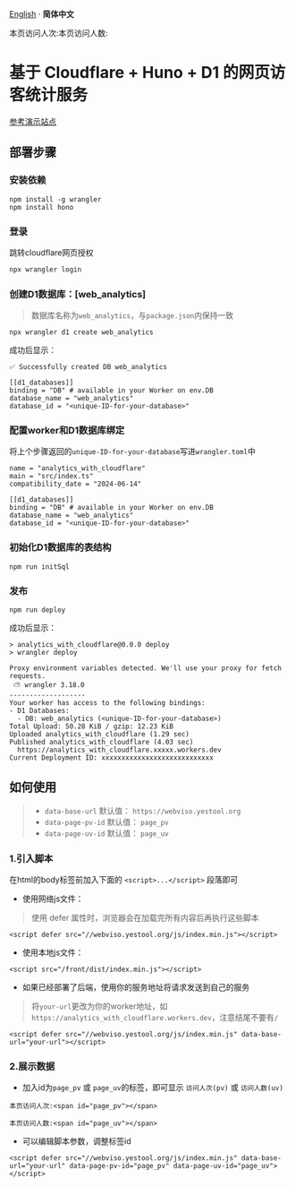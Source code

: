 [English](./README_en.md) · **简体中文**

<script defer src="//webviso.yestool.org/js/index.min.js" data-base-url="https://analytics.019960.xyz"></script>
本页访问人次:<span id="page_pv"></span>本页访问人数:<span id="page_uv"></span>

# 基于 Cloudflare + Huno + D1 的网页访客统计服务

[参考演示站点](https://webviso.yestool.org/)

## 部署步骤

### 安装依赖

```
npm install -g wrangler
npm install hono
```

### 登录

跳转cloudflare网页授权
```bash
npx wrangler login
```

### 创建D1数据库：[web_analytics]

> 数据库名称为`web_analytics`，与`package.json`内保持一致

```
npx wrangler d1 create web_analytics
```

成功后显示：
```
✅ Successfully created DB web_analytics

[[d1_databases]]
binding = "DB" # available in your Worker on env.DB
database_name = "web_analytics"
database_id = "<unique-ID-for-your-database>"
```

### 配置worker和D1数据库绑定

将上个步骤返回的`unique-ID-for-your-database`写进`wrangler.toml`中

```
name = "analytics_with_cloudflare"
main = "src/index.ts"
compatibility_date = "2024-06-14"

[[d1_databases]]
binding = "DB" # available in your Worker on env.DB
database_name = "web_analytics"
database_id = "<unique-ID-for-your-database>"
```


### 初始化D1数据库的表结构

```
npm run initSql
```


### 发布

```
npm run deploy
```

成功后显示：
```
> analytics_with_cloudflare@0.0.0 deploy
> wrangler deploy

Proxy environment variables detected. We'll use your proxy for fetch requests.
 ⛅️ wrangler 3.18.0
-------------------
Your worker has access to the following bindings:
- D1 Databases:
  - DB: web_analytics (<unique-ID-for-your-database>)
Total Upload: 50.28 KiB / gzip: 12.23 KiB
Uploaded analytics_with_cloudflare (1.29 sec)
Published analytics_with_cloudflare (4.03 sec)
  https://analytics_with_cloudflare.xxxxx.workers.dev
Current Deployment ID: xxxxxxxxxxxxxxxxxxxxxxxxxxxx
```


## 如何使用
> - `data-base-url` 默认值： `https://webviso.yestool.org`
> - `data-page-pv-id` 默认值： `page_pv`
> - `data-page-uv-id` 默认值： `page_uv`
### 1.引入脚本
在html的body标签前加入下面的 `<script>...</script>` 段落即可

- 使用网络js文件：
> 使用 defer 属性时，浏览器会在加载完所有内容后再执行这些脚本
```
<script defer src="//webviso.yestool.org/js/index.min.js"></script>
```
- 使用本地js文件：
```
<script src="/front/dist/index.min.js"></script>
```
- 如果已经部署了后端，使用你的服务地址将请求发送到自己的服务
> 将`your-url`更改为你的worker地址，如`https://analytics_with_cloudflare.workers.dev`，注意结尾不要有`/`

```
<script defer src="//webviso.yestool.org/js/index.min.js" data-base-url="your-url"></script>
```

### 2.展示数据

- 加入id为`page_pv` 或 `page_uv`的标签，即可显示 `访问人次(pv)` 或 `访问人数(uv)`
```
本页访问人次:<span id="page_pv"></span>

本页访问人数:<span id="page_uv"></span>
```
- 可以编辑脚本参数，调整标签id
```
<script defer src="//webviso.yestool.org/js/index.min.js" data-base-url="your-url" data-page-pv-id="page_pv" data-page-uv-id="page_uv"></script>
```


